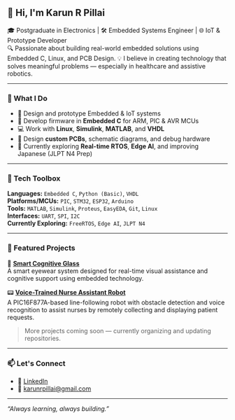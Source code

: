 ## 👋 Hi, I'm Karun R Pillai

🎓 Postgraduate in Electronics | 🛠 Embedded Systems Engineer | 🌐 IoT & Prototype Developer  
🔍 Passionate about building real-world embedded solutions using Embedded C, Linux, and PCB Design.
💡 I believe in creating technology that solves meaningful problems — especially in healthcare and assistive robotics.

---

### 🚀 What I Do

- 🧠 Design and prototype Embedded & IoT systems  
- 🔧 Develop firmware in **Embedded C** for ARM, PIC & AVR MCUs  
- 💻 Work with **Linux**, **Simulink**, **MATLAB**, and **VHDL**  
- 🔌 Design **custom PCBs**, schematic diagrams, and debug hardware  
- 🌱 Currently exploring **Real-time RTOS**, **Edge AI**, and improving Japanese (JLPT N4 Prep)

---

### 🧰 Tech Toolbox

**Languages:** `Embedded C`, `Python (Basic)`, `VHDL`  
**Platforms/MCUs:** `PIC`, `STM32`, `ESP32`, `Arduino`  
**Tools:** `MATLAB`, `Simulink`, `Proteus`, `EasyEDA`, `Git`, `Linux`  
**Interfaces:** `UART`, `SPI`, `I2C`  
**Currently Exploring:** `FreeRTOS`, `Edge AI`, `JLPT N4`


---

### 📂 Featured Projects

🔌 [**Smart Cognitive Glass**](https://github.com/KarunRPillai/-SMART-COGNITIVE-GLASS-)  
A smart eyewear system designed for real-time visual assistance and cognitive support using embedded technology.

📟 [**Voice-Trained Nurse Assistant Robot**](https://github.com/KarunRPillai/Voice-Trained-Nurse-Assistant-Robot)  
A PIC16F877A-based line-following robot with obstacle detection and voice recognition to assist nurses by remotely collecting and displaying patient requests.

> More projects coming soon — currently organizing and updating repositories.

---

### 📫 Let's Connect

- 🔗 [LinkedIn](https://www.linkedin.com/in/karun-r-pillai/)  
- 📧 karunrpillai@gmail.com

---

*“Always learning, always building.”*
